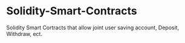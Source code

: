 # Solidity-Smart-Contracts
Solidity Smart Cortracts that allow joint user saving account, Deposit, Withdraw, ect.
